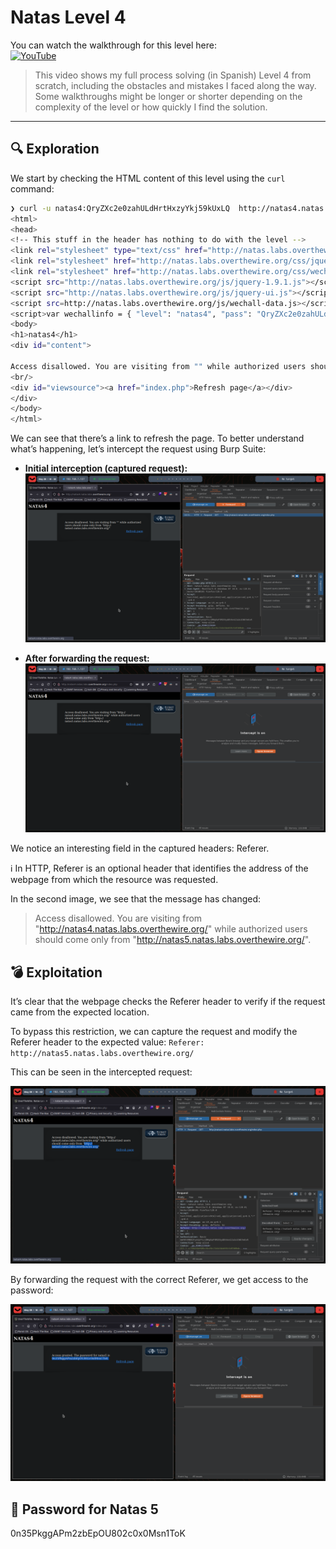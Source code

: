 # Natas Level 4

You can watch the walkthrough for this level here:  
[![YouTube](https://img.shields.io/badge/YouTube-Walkthrough-red?logo=youtube)](https://www.youtube.com/watch?v=M_ZLTDom60o)

> This video shows my full process solving (in Spanish) Level 4 from scratch, including the obstacles and mistakes I faced along the way. Some walkthroughs might be longer or shorter depending on the complexity of the level or how quickly I find the solution.

---

## 🔍 Exploration

We start by checking the HTML content of this level using the `curl` command:

```bash
❯ curl -u natas4:QryZXc2e0zahULdHrtHxzyYkj59kUxLQ  http://natas4.natas.labs.overthewire.org/
<html>
<head>
<!-- This stuff in the header has nothing to do with the level -->
<link rel="stylesheet" type="text/css" href="http://natas.labs.overthewire.org/css/level.css">
<link rel="stylesheet" href="http://natas.labs.overthewire.org/css/jquery-ui.css" />
<link rel="stylesheet" href="http://natas.labs.overthewire.org/css/wechall.css" />
<script src="http://natas.labs.overthewire.org/js/jquery-1.9.1.js"></script>
<script src="http://natas.labs.overthewire.org/js/jquery-ui.js"></script>
<script src=http://natas.labs.overthewire.org/js/wechall-data.js></script><script src="http://natas.labs.overthewire.org/js/wechall.js"></script>
<script>var wechallinfo = { "level": "natas4", "pass": "QryZXc2e0zahULdHrtHxzyYkj59kUxLQ" };</script></head>
<body>
<h1>natas4</h1>
<div id="content">

Access disallowed. You are visiting from "" while authorized users should come only from "http://natas5.natas.labs.overthewire.org/"
<br/>
<div id="viewsource"><a href="index.php">Refresh page</a></div>
</div>
</body>
</html>
```
We can see that there’s a link to refresh the page. To better understand what’s happening, let’s intercept the request using Burp Suite:

- **Initial interception (captured request):**
![img0](Images/Natas4_0.png)

- **After forwarding the request:**
![img1](Images/Natas4_1.png)

We notice an interesting field in the captured headers: Referer.

ℹ️ In HTTP, Referer is an optional header that identifies the address of the webpage from which the resource was requested.

In the second image, we see that the message has changed:

> Access disallowed. You are visiting from "http://natas4.natas.labs.overthewire.org/" while authorized users should come only from "http://natas5.natas.labs.overthewire.org/".


## 💣 Exploitation

It’s clear that the webpage checks the Referer header to verify if the request came from the expected location.

To bypass this restriction, we can capture the request and modify the Referer header to the expected value: `Referer: http://natas5.natas.labs.overthewire.org/`

This can be seen in the intercepted request:

![img2](Images/Natas4_2.png)

By forwarding the request with the correct Referer, we get access to the password:

![img3](Images/Natas4_3.png)

## 🔐 Password for Natas 5

0n35PkggAPm2zbEpOU802c0x0Msn1ToK 
